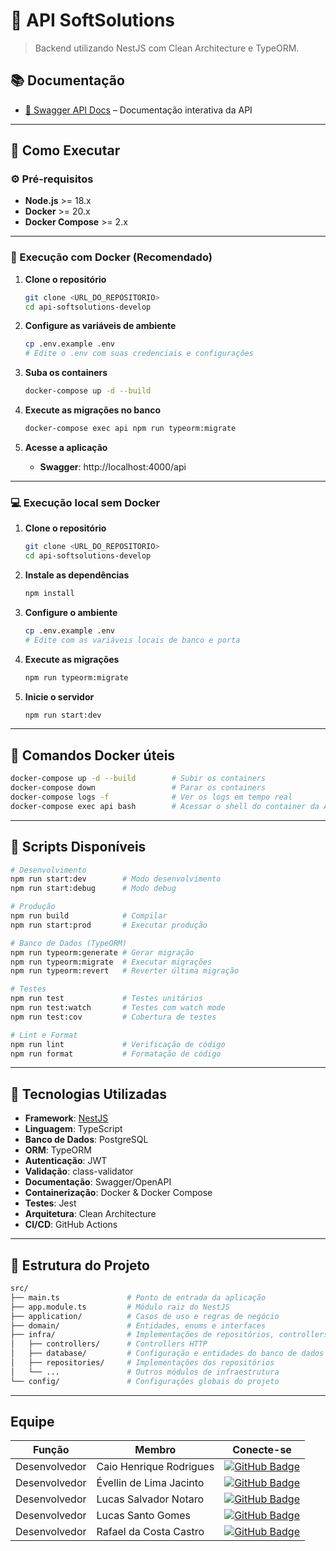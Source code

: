 # 🧠 API SoftSolutions

> Backend utilizando NestJS com Clean Architecture e TypeORM.

## 📚 Documentação

- [📘 Swagger API Docs](http://localhost:4000/api) – Documentação interativa da API

---

## 🚀 Como Executar

### ⚙️ Pré-requisitos

- **Node.js** >= 18.x
- **Docker** >= 20.x
- **Docker Compose** >= 2.x

---

### 🐳 Execução com Docker (Recomendado)

1. **Clone o repositório**
   ```bash
   git clone <URL_DO_REPOSITORIO>
   cd api-softsolutions-develop
   ```

2. **Configure as variáveis de ambiente**
   ```bash
   cp .env.example .env
   # Edite o .env com suas credenciais e configurações
   ```

3. **Suba os containers**
   ```bash
   docker-compose up -d --build
   ```

4. **Execute as migrações no banco**
   ```bash
   docker-compose exec api npm run typeorm:migrate
   ```

5. **Acesse a aplicação**
   - **Swagger**: http://localhost:4000/api

---

### 💻 Execução local sem Docker

1. **Clone o repositório**
   ```bash
   git clone <URL_DO_REPOSITORIO>
   cd api-softsolutions-develop
   ```

2. **Instale as dependências**
   ```bash
   npm install
   ```

3. **Configure o ambiente**
   ```bash
   cp .env.example .env
   # Edite com as variáveis locais de banco e porta
   ```

4. **Execute as migrações**
   ```bash
   npm run typeorm:migrate
   ```

5. **Inicie o servidor**
   ```bash
   npm run start:dev
   ```

---

## 🐋 Comandos Docker úteis

```bash
docker-compose up -d --build        # Subir os containers
docker-compose down                 # Parar os containers
docker-compose logs -f              # Ver os logs em tempo real
docker-compose exec api bash        # Acessar o shell do container da API
```

---

## 📜 Scripts Disponíveis

```bash
# Desenvolvimento
npm run start:dev        # Modo desenvolvimento
npm run start:debug      # Modo debug

# Produção
npm run build            # Compilar
npm run start:prod       # Executar produção

# Banco de Dados (TypeORM)
npm run typeorm:generate # Gerar migração
npm run typeorm:migrate  # Executar migrações
npm run typeorm:revert   # Reverter última migração

# Testes
npm run test             # Testes unitários
npm run test:watch       # Testes com watch mode
npm run test:cov         # Cobertura de testes

# Lint e Format
npm run lint             # Verificação de código
npm run format           # Formatação de código
```

---

## 🧰 Tecnologias Utilizadas

- **Framework**: [NestJS](https://nestjs.com)
- **Linguagem**: TypeScript
- **Banco de Dados**: PostgreSQL
- **ORM**: TypeORM
- **Autenticação**: JWT
- **Validação**: class-validator
- **Documentação**: Swagger/OpenAPI
- **Containerização**: Docker & Docker Compose
- **Testes**: Jest
- **Arquitetura**: Clean Architecture
- **CI/CD**: GitHub Actions

---

## 📂 Estrutura do Projeto

```bash
src/
├── main.ts               # Ponto de entrada da aplicação
├── app.module.ts         # Módulo raiz do NestJS
├── application/          # Casos de uso e regras de negócio
├── domain/               # Entidades, enums e interfaces 
├── infra/                # Implementações de repositórios, controllers, banco, serviços externos
│   ├── controllers/      # Controllers HTTP
│   ├── database/         # Configuração e entidades do banco de dados
│   ├── repositories/     # Implementações dos repositórios
│   └── ...               # Outros módulos de infraestrutura
└── config/               # Configurações globais do projeto 

```

---

## Equipe

| Função          | Membro                   |  Conecte-se                  |
|-----------------|--------------------------|----------------------------------------------------------------------------------------------------------------------|
|  Desenvolvedor  | Caio Henrique Rodrigues  | [![GitHub Badge](https://img.shields.io/badge/GitHub-111217?style=flat-square&logo=github&logoColor=white)](https://github.com/CaioRodrigues12)              |
|  Desenvolvedor  | Évellin de Lima Jacinto  | [![GitHub Badge](https://img.shields.io/badge/GitHub-000000?style=flat&logo=github)](https://github.com/evllinlima)  |
|  Desenvolvedor  | Lucas Salvador Notaro    | [![GitHub Badge](https://img.shields.io/badge/GitHub-111217?style=flat-square&logo=github&logoColor=white)](https://github.com/LucasNotaro)     |
|  Desenvolvedor  | Lucas Santo Gomes        | [![GitHub Badge](https://img.shields.io/badge/GitHub-000000?style=flat&logo=github)](https://github.com/lucassantosgomes02) |
|  Desenvolvedor  | Rafael da Costa Castro   | [![GitHub Badge](https://img.shields.io/badge/GitHub-111217?style=flat-square&logo=github&logoColor=white)](https://github.com/RafaelCostaCastro)        |
